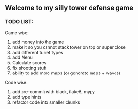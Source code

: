 ## Welcome to my silly tower defense game


### TODO LIST:


Game wise:

1. add money into the game
2. make it so you cannot stack tower on top or super close
3. add different turret types
4. add Menu
5. Calculate scores
6. fix shooting stuff
7. ability to add more maps (or generate maps + waves)

Code wise:

1. add pre-commit with black, flake8, mypy
2. add type hints
3. refactor code into smaller chunks
